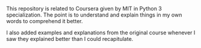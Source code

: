 This repository is related to Coursera given by MIT in Python 3 specialization.
The point is to understand and explain things in my own words to comprehend it better.

I also added examples and explanations from the original course whenever I saw they explained better than I could recapitulate.

